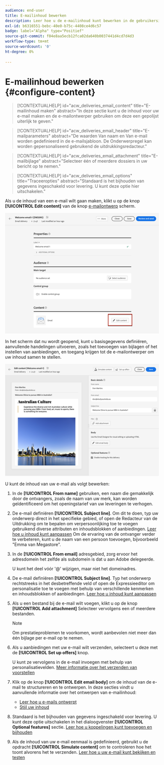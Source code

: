 ```yaml
---
audience: end-user
title: E-mailinhoud bewerken
description: Leer hoe u de e-mailinhoud kunt bewerken in de gebruikersinterface van het campagneweb
exl-id: b6316551-bebc-40e0-b75c-4408ce4d6c57
badge: label="Alpha" type="Positief"
source-git-commit: f04e8aa5ecb12fca02da640b0037441d4cd7d4d3
workflow-type: tm+mt
source-wordcount: '0'
ht-degree: 0%

---
```


# E-mailinhoud bewerken {#configure-content}

>[!CONTEXTUALHELP]
>id="acw_deliveries_email_content"
>title="E-mailinhoud maken"
>abstract="In deze sectie kunt u de inhoud voor uw e-mail maken en de e-mailontwerper gebruiken om deze een gepolijst uiterlijk te geven."

>[!CONTEXTUALHELP]
>id="acw_deliveries_email_header"
>title="E-mailparameters"
>abstract="De waarden Van naam en Van e-mail worden gedefinieerd in de e-mailsjabloon. De Onderwerpregel kan worden gepersonaliseerd gebruikend de uitdrukkingsredacteur."

>[!CONTEXTUALHELP]
>id="acw_deliveries_email_attachment"
>title="E-mailbijlage"
>abstract="Selecteer één of meerdere dossiers in uw bericht op te nemen."

>[!CONTEXTUALHELP]
>id="acw_deliveries_email_options"
>title="Traceeropties"
>abstract="Standaard is het bijhouden van gegevens ingeschakeld voor levering. U kunt deze optie hier uitschakelen."

Als u de inhoud van een e-mail wilt gaan maken, klikt u op de knop **[!UICONTROL Edit content]** van de knop [e-mailontwerp](../email/create-email.md) scherm.

![](assets/email-edit-content.png)

In het scherm dat nu wordt geopend, kunt u basisgegevens definiëren, aanvullende handelingen uitvoeren, zoals het toevoegen van bijlagen of het instellen van aanbiedingen, en toegang krijgen tot de e-mailontwerper om uw inhoud samen te stellen.

![](assets/email-edit-content-dashboard.png)

U kunt de inhoud van uw e-mail als volgt bewerken:

1. In de **[!UICONTROL From name]** gebruiken, een naam die gemakkelijk door de ontvangers, zoals de naam van uw merk, kan worden geïdentificeerd om het openingstarief van uw leveringen te verhogen.

1. De e-mail definiëren **[!UICONTROL Subject line]**. Om dit te doen, typ uw onderwerp direct in het specifieke gebied, of open de Redacteur van de Uitdrukking om te bepalen om verpersoonlijking toe te voegen gebruikend diverse attributen en inhoudsblokken of aanbiedingen. [Leer hoe u inhoud kunt aanpassen](../personalization/personalize.md)
Om de ervaring van de ontvanger verder te verbeteren, kunt u de naam van een persoon toevoegen, bijvoorbeeld &quot;Emma van Megastore&quot;.

1. In de **[!UICONTROL From email]** adresgebied, zorg ervoor het adresdomein het zelfde als subdomein is dat u aan Adobe delegeerde.

   U kunt het deel vóór &#39;@&#39; wijzigen, maar niet het domeinadres.

   <!--In the Reply address text fields, the sender's address is used by default for replies. However, Adobe recommends using an existing real address such as your brand's customer care. In this case, if a recipient sends a reply, the customer care will be able to handle it.-->

1. De e-mail definiëren **[!UICONTROL Subject line]**. Typ het onderwerp rechtstreeks in het desbetreffende veld of open de Expressieeditor om personalisatie toe te voegen met behulp van verschillende kenmerken en inhoudsblokken of aanbiedingen. [Leer hoe u inhoud kunt aanpassen](../personalization/personalize.md)

1. Als u een bestand bij de e-mail wilt voegen, klikt u op de knop **[!UICONTROL Add attachment]** Selecteer vervolgens een of meerdere bestanden.

   >[!NOTE]
   >
   >    Om prestatieproblemen te voorkomen, wordt aanbevolen niet meer dan één bijlage per e-mail op te nemen.

   <!--limitation on size + number of files?-->

1. Als u aanbiedingen met uw e-mail wilt verzenden, selecteert u deze met de **[!UICONTROL Set up offers]** knop.

   U kunt ze vervolgens in de e-mail invoegen met behulp van personalisatievelden. [Meer informatie over het verzenden van voorstellen](offers.md)

1. Klik op de knop **[!UICONTROL Edit email body]** om de inhoud van de e-mail te structureren en te ontwerpen. In deze secties vindt u aanvullende informatie over het ontwerpen van e-mailinhoud:

   * [Leer hoe u e-mails ontwerpt](create-email-content.md)
   * [Stijl uw inhoud](get-started-email-style.md)

1. Standaard is het bijhouden van gegevens ingeschakeld voor levering. U kunt deze optie uitschakelen in het dialoogvenster **[!UICONTROL Optional features]** sectie. [Leer hoe u koppelingen kunt toevoegen en bijhouden](message-tracking.md)

1. Als de inhoud van uw e-mail eenmaal is gedefinieerd, gebruikt u de opdracht **[!UICONTROL Simulate content]** om te controleren hoe het toont alvorens het te verzenden. [Leer hoe u uw e-mail kunt bekijken en testen](../preview-test/preview-test.md)
